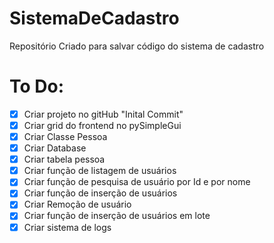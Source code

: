# SistemaDeCadastro
Repositório Criado para salvar código do sistema de cadastro

# To Do:
- [x] Criar projeto no gitHub "Inital Commit"
- [x] Criar grid do frontend no pySimpleGui
- [x] Criar Classe Pessoa
- [x] Criar Database
- [x] Criar tabela pessoa
- [x] Criar função de listagem de usuários
- [x] Criar função de pesquisa de usuário por Id e por nome
- [x] Criar função de inserção de usuários
- [x] Criar Remoção de usuário
- [x] Criar função de inserção de usuários em lote
- [x] Criar sistema de logs